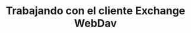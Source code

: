 ---
title: "Trabajando con el cliente Exchange WebDav"
url: /es/java/trabajando-con-el-cliente-exchange-webdav/
weight: 90
type: docs
---